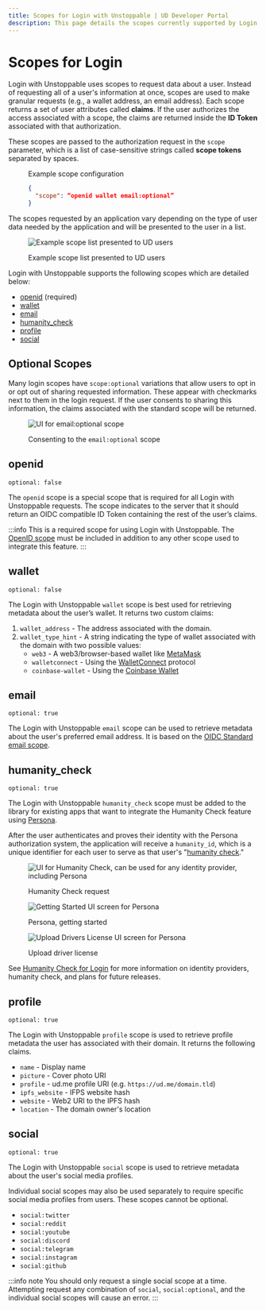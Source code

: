 ```yaml
---
title: Scopes for Login with Unstoppable | UD Developer Portal
description: This page details the scopes currently supported by Login with Unstoppable.
---
```


# Scopes for Login

Login with Unstoppable uses scopes to request data about a user. Instead of requesting all of a user's information at once, scopes are used to make granular requests (e.g., a wallet address, an email address). Each scope returns a set of user attributes called **claims**. If the user authorizes the access associated with a scope, the claims are returned inside the **ID Token** associated with that authorization.

These scopes are passed to the authorization request in the `scope` parameter, which is a list of case-sensitive strings called **scope tokens** separated by spaces.

<figure>
<figcaption>Example scope configuration</figcaption>

```json
{
  "scope": “openid wallet email:optional”
}
```

</figure>

The scopes requested by an application vary depending on the type of user data needed by the application and will be presented to the user in a list.

<figure>

![Example scope list presented to UD users](/images/consent-screen-marked-v2.png '#width=40%;')
	
<figcaption>Example scope list presented to UD users</figcaption>
</figure>

Login with Unstoppable supports the following scopes which are detailed below:

* [openid](#openid) (required)
* [wallet](#wallet)
* [email](#email)
* [humanity_check](#humanity_check)
* [profile](#profile) 
* [social](#social)

## Optional Scopes

Many login scopes have `scope:optional` variations that allow users to opt in or opt out of sharing requested information. These appear with checkmarks next to them in the login request. If the user consents to sharing this information, the claims associated with the standard scope will be returned.

<figure>

![UI for email:optional scope](/images/email_optional_scope-small.jpg '#width=30%;')
	
<figcaption>Consenting to the <code>email:optional</code> scope</figcaption>
</figure>

## openid
`optional: false`

The `openid` scope is a special scope that is required for all Login with Unstoppable requests. The scope indicates to the server that it should return an OIDC compatible ID Token containing the rest of the user’s claims.

:::info
This is a required scope for using Login with Unstoppable. The [OpenID scope](https://auth0.com/docs/configure/apis/scopes/openid-connect-scopes) must be included in addition to any other scope used to integrate this feature.
:::

## wallet
`optional: false`

The Login with Unstoppable `wallet` scope is best used for retrieving metadata about the user’s wallet. It returns two custom claims:

1. `wallet_address` - The address associated with the domain.
2. `wallet_type_hint` - A string indicating the type of wallet associated with the domain with two possible values:
   * `web3` - A web3/browser-based wallet like [MetaMask](https://docs.metamask.io/guide/)
   * `walletconnect` - Using the [WalletConnect](https://walletconnect.org) protocol
   * `coinbase-wallet` - Using the [Coinbase Wallet](https://www.coinbase.com/wallet)

## email
`optional: true`

The Login with Unstoppable `email` scope can be used to retrieve metadata about the user's preferred email address. It is based on the [OIDC Standard email scope](https://openid.net/specs/openid-connect-basic-1_0.html#Scopes).

## humanity_check
`optional: true`

The Login with Unstoppable `humanity_check` scope must be added to the library for existing apps that want to integrate the Humanity Check feature using [Persona](https://withpersona.com).

After the user authenticates and proves their identity with the Persona authorization system, the application will receive a `humanity_id`, which is a unique identifier for each user to serve as that user's "[humanity check](../humanity-check/humanity-check-for-login.md#persona)."


<figure class="one-third-inline-block">

![UI for Humanity Check, can be used for any identity provider, including Persona](/images/humanity-check-optional.png)

<figcaption>Humanity Check request</figcaption>
</figure>


<figure class="one-third-inline-block">

![Getting Started UI screen for Persona](/images/persona_getting_started.png) 

<figcaption>Persona, getting started</figcaption>
</figure>

<figure class="one-third-inline-block">

![Upload Drivers License UI screen for Persona](/images/persona_front_drivers_license.png)
<figcaption>Upload driver license</figcaption>
</figure>


See [Humanity Check for Login](../humanity-check/humanity-check-for-login.md) for more information on identity providers, humanity check, and plans for future releases.

## profile
`optional: true`

The Login with Unstoppable `profile` scope is used to retrieve profile metadata the user has associated with their domain. It returns the following claims.

* `name` - Display name
* `picture` - Cover photo URI
* `profile` - ud.me profile URI (e.g. `https://ud.me/domain.tld`)
* `ipfs_website` - IFPS website hash
* `website` - Web2 URI to the IPFS hash
* `location` - The domain owner's location

## social
`optional: true`

The Login with Unstoppable `social` scope is used to retrieve metadata about the user's social media profiles.

Individual social scopes may also be used separately to require specific social media profiles from users. These scopes cannot be optional.

- `social:twitter`
- `social:reddit`
- `social:youtube`
- `social:discord`
- `social:telegram`
- `social:instagram`
- `social:github`

:::info note
You should only request a single social scope at a time. Attempting request any combination of `social`, `social:optional`, and the individual social scopes will cause an error.
:::